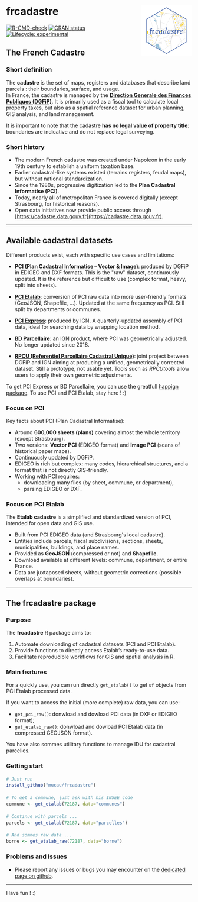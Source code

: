 # frcadastre<img src="man/figures/frcadastre_logo.png" align="right" height="138" alt="" />

<!-- badges: start -->
  [![R-CMD-check](https://github.com/mucau/frcadastre/actions/workflows/R-CMD-check.yaml/badge.svg)](https://github.com/mucau/frcadastre/actions/workflows/R-CMD-check.yaml)
  [![CRAN status](https://www.r-pkg.org/badges/version/frcadastre)](https://CRAN.R-project.org/package=frcadastre)
  [![Lifecycle: experimental](https://img.shields.io/badge/lifecycle-experimental-orange.svg)](https://lifecycle.r-lib.org/articles/stages.html#experimental)
<!-- badges: end -->

## The French Cadastre
### Short definition

The **cadastre** is the set of maps, registers and databases that describe land parcels : their boundaries, surface, and usage.  
In France, the cadastre is managed by the [**Direction Generale des Finances Publiques (DGFiP)**](https://www.economie.gouv.fr/dgfip). It is primarily used as a fiscal tool to calculate local property taxes, but also as a spatial reference dataset for urban planning, GIS analysis, and land management.  

It is important to note that the cadastre **has no legal value of property title**: boundaries are indicative and do not replace legal surveying.  

### Short history  
- The modern French cadastre was created under Napoleon in the early 19th century to establish a uniform taxation base.  
- Earlier cadastral-like systems existed (terrains registers, feudal maps), but without national standardization.  
- Since the 1980s, progressive digitization led to the **Plan Cadastral Informatise (PCI)**.  
- Today, nearly all of metropolitan France is covered digitally (except Strasbourg, for historical reasons).  
- Open data initiatives now provide public access through [https://cadastre.data.gouv.fr](https://cadastre.data.gouv.fr).   

---

## Available cadastral datasets

Different products exist, each with specific use cases and limitations:

- [**PCI (Plan Cadastral Informatise – Vector & Image)**](https://cadastre.data.gouv.fr/datasets/plan-cadastral-informatise  ): produced by DGFiP in EDIGEO and DXF formats. This is the "raw" dataset, continuously updated. It is the reference but difficult to use (complex format, heavy, split into sheets).  

- [**PCI Etalab**](https://cadastre.data.gouv.fr/datasets/cadastre-etalab): conversion of PCI raw data into more user-friendly formats (GeoJSON, Shapefile, …). Updated at the same frequency as PCI. Still split by departments or communes.

- [**PCI Express**](https://geoservices.ign.fr/parcellaire-express-pci): produced by IGN. A quarterly-updated assembly of PCI data, ideal for searching data by wrapping location method.  

- [**BD Parcellaire**](https://geoservices.ign.fr/bdparcellaire): an IGN product, where PCI was geometrically adjusted. No longer updated since 2018.  

- [**RPCU (Referentiel Parcellaire Cadastral Unique)**](https://geoservices.ign.fr/rpcu): joint project between DGFiP and IGN aiming at producing a unified, geometrically corrected dataset. Still a prototype, not usable yet. Tools such as *RPCUtools* allow users to apply their own geometric adjustments.

To get PCI Express or BD Parcellaire, you can use the greatfull [happign package](https://github.com/paul-carteron/happign). To use PCI and PCI Etalab, stay here ! :)

### Focus on PCI

Key facts about PCI (Plan Cadastral Informatisé):  

- Around **600,000 sheets (plans)** covering almost the whole territory (except Strasbourg).  
- Two versions: **Vector PCI** (EDIGÉO format) and **Image PCI** (scans of historical paper maps).  
- Continuously updated by DGFiP.  
- EDIGEO is rich but complex: many codes, hierarchical structures, and a format that is not directly GIS-friendly.  
- Working with PCI requires:  
  - downloading many files (by sheet, commune, or department),  
  - parsing EDIGEO or DXF.

### Focus on PCI Etalab

The **Etalab cadastre** is a simplified and standardized version of PCI, intended for open data and GIS use.  

- Built from PCI EDIGEO data (and Strasbourg's local cadastre).  
- Entities include parcels, fiscal subdivisions, sections, sheets, municipalities, buildings, and place names.  
- Provided as **GeoJSON** (compressed or not) and **Shapefile**.  
- Download available at different levels: commune, department, or entire France.  
- Data are juxtaposed sheets, without geometric corrections (possible overlaps at boundaries).  

---

## The frcadastre package

### Purpose

The **frcadastre** R package aims to:  
1. Automate downloading of cadastral datasets (PCI and PCI Etalab).  
2. Provide functions to directly access Etalab’s ready-to-use data.  
3. Facilitate reproducible workflows for GIS and spatial analysis in R.  

### Main features

For a quickly use, you can run directly `get_etalab()` to get `sf` objects from PCI Etalab processed data.

If you want to access the initial (more complete) raw data, you can use:
- `get_pci_raw()`: donwload and dowload PCI data (in DXF or EDIGEO format);
- `get_etalab_raw()`: donwload and dowload PCI Etalab data (in compressed GEOJSON format).

You have also sommes utilitary functions to manage IDU for cadastral parcelles.

### Getting start

```r
# Just run
install_github("mucau/frcadastre")

# To get a commune, just ask with his INSEE code
commune <- get_etalab(72187, data="communes")

# Continue with parcels ...
parcels <- get_etalab(72187, data="parcelles")

# And sommes raw data ...
borne <- get_etalab_raw(72187, data="borne")
```

### Problems and Issues

- Please report any issues or bugs you may encounter on the [dedicated
  page on github](https://github.com/mucau/frcadastre/issues).

---

Have fun ! :)

